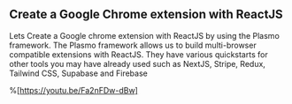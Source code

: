 ## Create a Google Chrome extension with ReactJS

Lets Create a Google chrome extension with ReactJS by using the Plasmo framework. The Plasmo framework allows us to build multi-browser compatible extensions with ReactJS. They have various quickstarts for other tools you may have already used such as NextJS, Stripe, Redux, Tailwind CSS, Supabase and Firebase

%[https://youtu.be/Fa2nFDw-dBw]